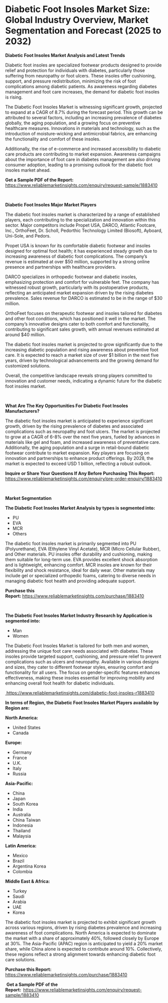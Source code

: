 <p><h1>Diabetic Foot Insoles Market Size: Global Industry Overview, Market Segmentation and Forecast (2025 to 2032)</h1></p><p><strong>Diabetic Foot Insoles Market Analysis and Latest Trends</strong></p>
<p><p>Diabetic foot insoles are specialized footwear products designed to provide relief and protection for individuals with diabetes, particularly those suffering from neuropathy or foot ulcers. These insoles offer cushioning, support, and pressure redistribution, minimizing the risk of foot complications among diabetic patients. As awareness regarding diabetes management and foot care increases, the demand for diabetic foot insoles is rising.</p><p>The Diabetic Foot Insoles Market is witnessing significant growth, projected to expand at a CAGR of 8.7% during the forecast period. This growth can be attributed to several factors, including an increasing prevalence of diabetes globally, the aging population, and a growing focus on preventive healthcare measures. Innovations in materials and technology, such as the introduction of moisture-wicking and antimicrobial fabrics, are enhancing the functionality and comfort of these insoles.</p><p>Additionally, the rise of e-commerce and increased accessibility to diabetic care products are contributing to market expansion. Awareness campaigns about the importance of foot care in diabetes management are also driving consumer adoption, leading to a promising outlook for the diabetic foot insoles market ahead.</p></p>
<p><strong>Get a Sample PDF of the Report:&nbsp;</strong> <a href="https://www.reliablemarketinsights.com/enquiry/request-sample/1883410?utm_campaign=2183&utm_medium=2&utm_source=Github&utm_content=ia&utm_term=13042025&utm_id=diabetic-foot-insoles">https://www.reliablemarketinsights.com/enquiry/request-sample/1883410</a></p>
<p>&nbsp;</p>
<p><strong>Diabetic Foot Insoles Major Market Players</strong></p>
<p><p>The diabetic foot insoles market is characterized by a range of established players, each contributing to the specialization and innovation within this sector. Major competitors include Propet USA, DARCO, Atlantic Footcare, Inc., OrthoFeet, Dr. Scholl, Pedorthic Technology Limited (Biosoft), Ayboard, Uni-Sole, and Pedors.</p><p>Propet USA is known for its comfortable diabetic footwear and insoles designed for optimal foot health; it has experienced steady growth due to increasing awareness of diabetic foot complications. The company’s revenue is estimated at over $50 million, supported by a strong online presence and partnerships with healthcare providers.</p><p>DARCO specializes in orthopedic footwear and diabetic insoles, emphasizing protection and comfort for vulnerable feet. The company has witnessed robust growth, particularly with its postoperative products, reflecting an anticipated market expansion driven by the rising diabetes prevalence. Sales revenue for DARCO is estimated to be in the range of $30 million.</p><p>OrthoFeet focuses on therapeutic footwear and insoles tailored for diabetes and other foot conditions, which has positioned it well in the market. The company’s innovative designs cater to both comfort and functionality, contributing to significant sales growth, with annual revenues estimated at around $40 million. </p><p>The diabetic foot insoles market is projected to grow significantly due to the increasing diabetic population and rising awareness about preventive foot care. It is expected to reach a market size of over $1 billion in the next five years, driven by technological advancements and the growing demand for customized solutions.</p><p>Overall, the competitive landscape reveals strong players committed to innovation and customer needs, indicating a dynamic future for the diabetic foot insoles market.</p></p>
<p>&nbsp;</p>
<p><strong>What Are The Key Opportunities For Diabetic Foot Insoles Manufacturers?</strong></p>
<p><p>The diabetic foot insoles market is anticipated to experience significant growth, driven by the rising prevalence of diabetes and associated complications such as neuropathy and foot ulcers. The market is projected to grow at a CAGR of 6-8% over the next five years, fueled by advances in materials like gel and foam, and increased awareness of preventative care. Additionally, the aging population and a surge in retail-bound diabetic footwear contribute to market expansion. Key players are focusing on innovation and partnerships to enhance product offerings. By 2028, the market is expected to exceed USD 1 billion, reflecting a robust outlook.</p></p>
<p><strong>Inquire or Share Your Questions If Any Before Purchasing This Report:</strong> <a href="https://www.reliablemarketinsights.com/enquiry/pre-order-enquiry/1883410?utm_campaign=2183&utm_medium=2&utm_source=Github&utm_content=ia&utm_term=13042025&utm_id=diabetic-foot-insoles">https://www.reliablemarketinsights.com/enquiry/pre-order-enquiry/1883410</a></p>
<p>&nbsp;</p>
<p><strong>Market Segmentation</strong></p>
<p><strong>The Diabetic Foot Insoles Market Analysis by types is segmented into:</strong></p>
<p><ul><li>PU</li><li>EVA</li><li>MCR</li><li>Others</li></ul></p>
<p><p>The diabetic foot insoles market is primarily segmented into PU (Polyurethane), EVA (Ethylene Vinyl Acetate), MCR (Micro Cellular Rubber), and Other materials. PU insoles offer durability and cushioning, making them suitable for long-term use. EVA provides excellent shock absorption and is lightweight, enhancing comfort. MCR insoles are known for their flexibility and shock resistance, ideal for daily wear. Other materials may include gel or specialized orthopedic foams, catering to diverse needs in managing diabetic foot health and providing adequate support.</p></p>
<p><strong>Purchase this Report:&nbsp;</strong><a href="https://www.reliablemarketinsights.com/purchase/1883410?utm_campaign=2183&utm_medium=2&utm_source=Github&utm_content=ia&utm_term=13042025&utm_id=diabetic-foot-insoles">https://www.reliablemarketinsights.com/purchase/1883410</a></p>
<p>&nbsp;</p>
<p><strong>The Diabetic Foot Insoles Market Industry Research by Application is segmented into:</strong></p>
<p><ul><li>Man</li><li>Women</li></ul></p>
<p><p>The Diabetic Foot Insoles Market is tailored for both men and women, addressing the unique foot care needs associated with diabetes. These insoles provide targeted support, cushioning, and pressure relief to prevent complications such as ulcers and neuropathy. Available in various designs and sizes, they cater to different footwear styles, ensuring comfort and functionality for all users. The focus on gender-specific features enhances effectiveness, making these insoles essential for improving mobility and enhancing overall foot health for diabetic individuals.</p></p>
<p><a href="https://www.reliablemarketinsights.com/diabetic-foot-insoles-r1883410?utm_campaign=2183&utm_medium=2&utm_source=Github&utm_content=ia&utm_term=13042025&utm_id=diabetic-foot-insoles">&nbsp;https://www.reliablemarketinsights.com/diabetic-foot-insoles-r1883410</a></p>
<p><strong>In terms of Region, the Diabetic Foot Insoles Market Players available by Region are:</strong></p>
<p>
    <p> <strong> North America: </strong>
        <ul>
            <li>United States</li>
            <li>Canada</li>
        </ul>
        </p> 
    <p> <strong> Europe: </strong>
        <ul>
            <li>Germany</li>
            <li>France</li>
            <li>U.K.</li>
            <li>Italy</li>
            <li>Russia</li>
        </ul>
        </p> 
    <p> <strong> Asia-Pacific: </strong>
        <ul>
            <li>China</li>
            <li>Japan</li>
            <li>South Korea</li>
            <li>India</li>
            <li>Australia</li>
            <li>China Taiwan</li>
            <li>Indonesia</li>
            <li>Thailand</li>
            <li>Malaysia</li>
        </ul>
        </p> 
    <p> <strong> Latin America: </strong>
        <ul>
            <li>Mexico</li>
            <li>Brazil</li>
            <li>Argentina Korea</li>
            <li>Colombia</li>
        </ul>
        </p> 
    <p> <strong> Middle East & Africa: </strong>
        <ul>
            <li>Turkey</li>
            <li>Saudi</li>
            <li>Arabia</li>
            <li>UAE</li>
            <li>Korea</li>
        </ul>
    </p>
    </p>
<p><p>The diabetic foot insoles market is projected to exhibit significant growth across various regions, driven by rising diabetes prevalence and increasing awareness of foot complications. North America is expected to dominate the market with a share of approximately 40%, followed closely by Europe at 30%. The Asia-Pacific (APAC) region is anticipated to yield a 20% market share, while China alone is expected to contribute around 10%. Collectively, these regions reflect a strong alignment towards enhancing diabetic foot care solutions.</p></p>
<p><strong>Purchase this Report: </strong><a href="https://www.reliablemarketinsights.com/purchase/1883410?utm_campaign=2183&utm_medium=2&utm_source=Github&utm_content=ia&utm_term=13042025&utm_id=diabetic-foot-insoles">https://www.reliablemarketinsights.com/purchase/1883410</a></p>
<p>&nbsp;<strong>Get a Sample PDF of the Report:&nbsp;&nbsp;</strong><a href="https://www.reliablemarketinsights.com/enquiry/request-sample/1883410?utm_campaign=2183&utm_medium=2&utm_source=Github&utm_content=ia&utm_term=13042025&utm_id=diabetic-foot-insoles">https://www.reliablemarketinsights.com/enquiry/request-sample/1883410</a></p>
<p><strong></strong></p>
<p><p></p><p></p><p></p></p>
